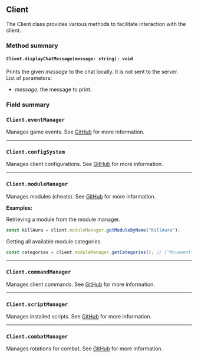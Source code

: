 ## Client

The Client class provides various methods to facilitate interaction with the client.

### Method summary

#### `Client.displayChatMessage(message: string): void`
Prints the given *message* to the chat locally. It is not sent to the server. <br>
List of parameters:
- *message*, the message to print.

### Field summary

### `Client.eventManager`
Manages game events. See [GitHub](https://github.com/CCBlueX/LiquidBounce/blob/nextgen/src/main/kotlin/net/ccbluex/liquidbounce/event/EventManager.kt) for more information.

<hr>

### `Client.configSystem`
Manages client configurations. See [GitHub](https://github.com/CCBlueX/LiquidBounce/blob/nextgen/src/main/kotlin/net/ccbluex/liquidbounce/config/ConfigSystem.kt) for more information.

<hr>

### `Client.moduleManager`
Manages modules (cheats). See [GitHub](https://github.com/CCBlueX/LiquidBounce/blob/nextgen/src/main/kotlin/net/ccbluex/liquidbounce/features/module/ModuleManager.kt) for more information.

**Examples:**

Retrieving a module from the module manager.
```js
const killAura = client.moduleManager.getModuleByName("KillAura");
```

Getting all available module categories.
```js
const categories = client.moduleManager.getCategories(); // ["Movement", "Combat", "Render", ...]
```

<hr>

### `Client.commandManager`
Manages client commands. See [GitHub](https://github.com/CCBlueX/LiquidBounce/blob/nextgen/src/main/kotlin/net/ccbluex/liquidbounce/features/command/CommandManager.kt) for more information.

<hr>

### `Client.scriptManager`
Manages installed scripts. See [GitHub](https://github.com/CCBlueX/LiquidBounce/blob/nextgen/src/main/kotlin/net/ccbluex/liquidbounce/script/ScriptManager.kt) for more information.

<hr>

### `Client.combatManager`
Manages rotations for combat. See [GitHub](https://github.com/CCBlueX/LiquidBounce/blob/nextgen/src/main/kotlin/net/ccbluex/liquidbounce/utils/combat/CombatUtils.kt) for more information.